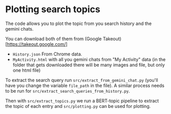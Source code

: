
# Plotting search topics

The code allows you to plot the topic from you search history and the gemini chats. 

You can download both of them from (Google Takeout)[https://takeout.google.com/]
* `History.json` From Chrome data.
* `MyActivity.html` with all you gemini chats from "My Activity" data (in the folder that gets downloaded there will be many images and file, but only one html file)

To extract the search query run `src/extract_from_gemini_chat.py` (you'll have you change the variable `file_path` in the file). A similar process needs to be run for `src/extract_search_queries_from_history.py`.

Then with `src/extract_topics.py` we run a BERT-topic pipeline to extract the topic of each entry and `src/plotting.py` can be used for plotting. 
